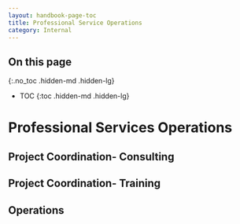 ```yaml
---
layout: handbook-page-toc
title: Professional Service Operations
category: Internal
---
```

## On this page
{:.no_toc .hidden-md .hidden-lg}

- TOC
{:toc .hidden-md .hidden-lg}

# Professional Services Operations 

## Project Coordination- Consulting


## Project Coordination- Training


## Operations  

